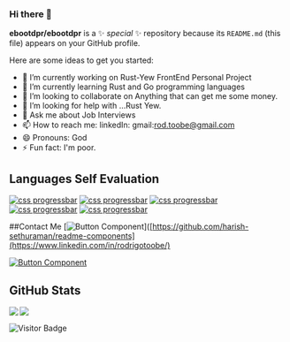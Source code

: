 ### Hi there 👋

**ebootdpr/ebootdpr** is a ✨ _special_ ✨ repository because its `README.md` (this file) appears on your GitHub profile.

Here are some ideas to get you started:

- 🔭 I’m currently working on Rust-Yew FrontEnd Personal Project
- 🌱 I’m currently learning Rust and Go programming languages
- 👯 I’m looking to collaborate on Anything that can get me some money.
- 🤔 I’m looking for help with ...Rust Yew.
- 💬 Ask me about Job Interviews
- 📫 How to reach me: 
linkedIn:
gmail:rod.toobe@gmail.com
- 😄 Pronouns: God
- ⚡ Fun fact: I'm poor.
## Languages Self Evaluation
[![css progressbar](https://readme-components.vercel.app/api?component=linearprogress&skill=Javascript&value=90)]()
[![css progressbar](https://readme-components.vercel.app/api?component=linearprogress&skill=Typescript&value=40)]()
[![css progressbar](https://readme-components.vercel.app/api?component=linearprogress&skill=Rust%20Go&value=15)]()
[![css progressbar](https://readme-components.vercel.app/api?component=linearprogress&skill=Python%20and%20Lua&value=10)]()
[![css progressbar](https://readme-components.vercel.app/api?component=linearprogress&skill=C%20and%20c%2B%2B&value=10)]()

##Contact Me
[![Button Component](https://readme-components.vercel.app/api?component=button&text=LinkedIn)]([https://github.com/harish-sethuraman/readme-components](https://www.linkedin.com/in/rodrigotoobe/)

[![Button Component](https://readme-components.vercel.app/api?component=button&text=WhatsApp)]([https://github.com/harish-sethuraman/readme-components](https://wa.me/543435202921))

## GitHub Stats

<img align="left" src="https://github-readme-stats.vercel.app/api?username=ebootdpr&show_icons=true&count_private=true&theme=gruvbox" />
<img src="https://github-readme-stats.vercel.app/api/top-langs/?username=ebootdpr&layout=compact&count_private=true&theme=gruvbox" />

![Visitor Badge](https://visitor-badge.laobi.icu/badge?page_id=ebootdpr.ebootdpr)
